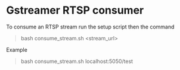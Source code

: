 # Gstreamer RTSP consumer
To consume an RTSP stream run the setup script then the command
> bash consume_stream.sh <stream_url>

Example
> bash consume_stream.sh localhost:5050/test
